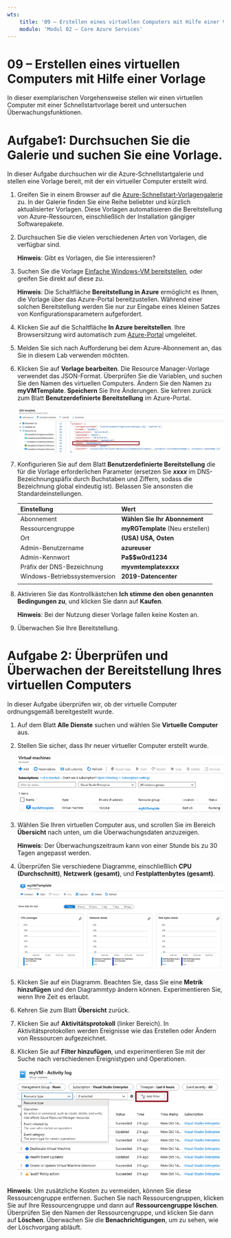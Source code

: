 ```yaml
---
wts:
    title: '09 – Erstellen eines virtuellen Computers mit Hilfe einer Vorlage'
    module: 'Modul 02 – Core Azure Services'
---
```

# 09 – Erstellen eines virtuellen Computers mit Hilfe einer Vorlage

In dieser exemplarischen Vorgehensweise stellen wir einen virtuellen Computer mit einer Schnellstartvorlage bereit und untersuchen Überwachungsfunktionen.

# Aufgabe1: Durchsuchen Sie die Galerie und suchen Sie eine Vorlage.

In dieser Aufgabe durchsuchen wir die Azure-Schnellstartgalerie und stellen eine Vorlage bereit, mit der ein virtueller Computer erstellt wird. 

1. Greifen Sie in einem Browser auf die [Azure-Schnellstart-Vorlagengalerie](https://azure.microsoft.com/resources/templates?azure-portal=true) zu. In der Galerie finden Sie eine Reihe beliebter und kürzlich aktualisierter Vorlagen. Diese Vorlagen automatisieren die Bereitstellung von Azure-Ressourcen, einschließlich der Installation gängiger Softwarepakete.

2. Durchsuchen Sie die vielen verschiedenen Arten von Vorlagen, die verfügbar sind. 

    **Hinweis**: Gibt es Vorlagen, die Sie interessieren?

3. Suchen Sie die Vorlage [Einfache Windows-VM bereitstellen](https://azure.microsoft.com/resources/templates/101-vm-simple-windows?azure-portal=true), oder greifen Sie direkt auf diese zu.

    **Hinweis**: Die Schaltfläche **Bereitstellung in Azure** ermöglicht es Ihnen, die Vorlage über das Azure-Portal bereitzustellen. Während einer solchen Bereitstellung werden Sie nur zur Eingabe eines kleinen Satzes von Konfigurationsparametern aufgefordert. 

4. Klicken Sie auf die Schaltfläche **In Azure bereitstellen**. Ihre Browsersitzung wird automatisch zum [Azure-Portal](http://portal.azure.com/) umgeleitet.

5. Melden Sie sich nach Aufforderung bei dem Azure-Abonnement an, das Sie in diesem Lab verwenden möchten.

6. Klicken Sie auf **Vorlage bearbeiten**. Die Resource Manager-Vorlage verwendet das JSON-Format. Überprüfen Sie die Variablen, und suchen Sie den Namen des virtuellen Computers. Ändern Sie den Namen zu **myVMTemplate**. **Speichern** Sie Ihre Änderungen. Sie kehren zurück zum Blatt **Benutzerdefinierte Bereitstellung** im Azure-Portal.

    ![Screenshot der Vorlage mit der hervorgehobenen Änderung des VM-Namens.](../images/0901.png)

7. Konfigurieren Sie auf dem Blatt **Benutzerdefinierte Bereitstellung** die für die Vorlage erforderlichen Parameter (ersetzen Sie ***xxxx*** im DNS-Bezeichnungspäfix durch Buchstaben und Ziffern, sodass die Bezeichnung global eindeutig ist). Belassen Sie ansonsten die Standardeinstellungen. 

    | Einstellung| Wert|
    |----|----|
    | Abonnement | **Wählen Sie Ihr Abonnement**|
    | Ressourcengruppe | **myRGTemplate** (Neu erstellen) |
    | Ort | **(USA) USA, Osten** |
    | Admin-Benutzername | **azureuser** |
    | Admin-Kennwort | **Pa$$w0rd1234** |
    | Präfix der DNS-Bezeichnung | **myvmtemplate*xxxx*** |
    | Windows-Betriebssystemversion | **2019-Datencenter** |
    | | |

8. Aktivieren Sie das Kontrollkästchen **Ich stimme den oben genannten Bedingungen zu**, und klicken Sie dann auf **Kaufen**.

    **Hinweis**: Bei der Nutzung dieser Vorlage fallen keine Kosten an.

9. Überwachen Sie Ihre Bereitstellung. 

# Aufgabe 2: Überprüfen und Überwachen der Bereitstellung Ihres virtuellen Computers

In dieser Aufgabe überprüfen wir, ob der virtuelle Computer ordnungsgemäß bereitgestellt wurde. 

1. Auf dem Blatt **Alle Dienste** suchen und wählen Sie **Virtuelle Computer** aus.

2. Stellen Sie sicher, dass Ihr neuer virtueller Computer erstellt wurde. 

    ![Screenshot der Seite „Virtuelle Computer“. Der neue virtuelle Computer wird angezeigt und ausgeführt.](../images/0902.png)

3. Wählen Sie Ihren virtuellen Computer aus, und scrollen Sie im Bereich **Übersicht** nach unten, um die Überwachungsdaten anzuzeigen.

    **Hinweis**: Der Überwachungszeitraum kann von einer Stunde bis zu 30 Tagen angepasst werden.

4. Überprüfen Sie verschiedene Diagramme, einschließlich **CPU (Durchschnitt)**, **Netzwerk (gesamt)**, und **Festplattenbytes (gesamt)**. 

    ![Screenshot der Überwachungsdiagramme zum virtuellen Computer.](../images/0903.png)

5. Klicken Sie auf ein Diagramm. Beachten Sie, dass Sie eine **Metrik hinzufügen** und den Diagrammtyp ändern können. Experimentieren Sie, wenn Ihre Zeit es erlaubt. 

6. Kehren Sie zum Blatt **Übersicht** zurück.

7. Klicken Sie auf **Aktivitätsprotokoll** (linker Bereich). In Aktivitätsprotokollen werden Ereignisse wie das Erstellen oder Ändern von Ressourcen aufgezeichnet. 

8. Klicken Sie auf **Filter hinzufügen**, und experimentieren Sie mit der Suche nach verschiedenen Ereignistypen und Operationen. 

    ![Screenshot der Seite „Filter hinzufügen“ mit ausgewähltem Ereignistyp.](../images/0904.png)

**Hinweis**: Um zusätzliche Kosten zu vermeiden, können Sie diese Ressourcengruppe entfernen. Suchen Sie nach Ressourcengruppen, klicken Sie auf Ihre Ressourcengruppe und dann auf **Ressourcengruppe löschen**. Überprüfen Sie den Namen der Ressourcengruppe, und klicken Sie dann auf **Löschen**. Überwachen Sie die **Benachrichtigungen**, um zu sehen, wie der Löschvorgang abläuft.
